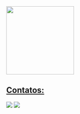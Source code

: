 <div>
<a href="https://github.com/flaviobarreto">
<img loading="lazy" height="180em" src="https://github-readme-stats.vercel.app/api/top-langs/?username=flaviobarreto&layout=compact&langs_count=7&theme=dracula"/>
</div>


## Contatos:

<div>
<a href = "mailto:flavioaugusto32@gmail.com"><img loading="lazy" src="https://img.shields.io/badge/Gmail-D14836?style=for-the-badge&logo=gmail&logoColor=white" target="_blank"></a>
<a href="https://www.linkedin.com/in/flavioaugusto?utm_source=share&utm_campaign=share_via&utm_content=profile&utm_medium=ios_app" target="_blank"><img loading="lazy" src="https://img.shields.io/badge/-LinkedIn-%230077B5?style=for-the-badge&logo=linkedin&logoColor=white" target="_blank"></a>   
</div>